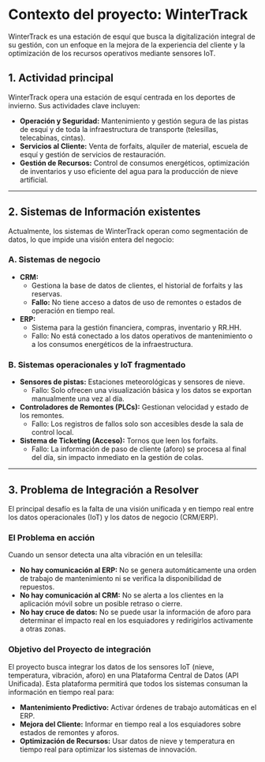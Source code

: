 # Contexto del proyecto: WinterTrack

WinterTrack es una estación de esquí que busca la digitalización integral de su gestión, con un enfoque en la mejora de la experiencia del cliente y la optimización de los recursos operativos mediante sensores IoT.

## 1. Actividad principal

WinterTrack opera una estación de esquí centrada en los deportes de invierno. Sus actividades clave incluyen:

* **Operación y Seguridad:** Mantenimiento y gestión segura de las pistas de esquí y de toda la infraestructura de transporte (telesillas, telecabinas, cintas).
* **Servicios al Cliente:** Venta de forfaits, alquiler de material, escuela de esquí y gestión de servicios de restauración.
* **Gestión de Recursos:** Control de consumos energéticos, optimización de inventarios y uso eficiente del agua para la producción de nieve artificial.

---

## 2. Sistemas de Información existentes

Actualmente, los sistemas de WinterTrack operan como segmentación de datos, lo que impide una visión entera del negocio:

### A. Sistemas de negocio

* **CRM:**
    * Gestiona la base de datos de clientes, el historial de forfaits y las reservas.
    * **Fallo:** No tiene acceso a datos de uso de remontes o estados de operación en tiempo real.
* **ERP:**
    * Sistema para la gestión financiera, compras, inventario y RR.HH.
    * Fallo: No está conectado a los datos operativos de mantenimiento o a los consumos energéticos de la infraestructura.

### B. Sistemas operacionales y IoT fragmentado

* **Sensores de pistas:** Estaciones meteorológicas y sensores de nieve.
    * Fallo: Solo ofrecen una visualización básica y los datos se exportan manualmente una vez al día.
* **Controladores de Remontes (PLCs):** Gestionan velocidad y estado de los remontes.
    * Fallo: Los registros de fallos solo son accesibles desde la sala de control local.
* **Sistema de Ticketing (Acceso):** Tornos que leen los forfaits.
    * Fallo: La información de paso de cliente (aforo) se procesa al final del día, sin impacto inmediato en la gestión de colas.

---

## 3. Problema de Integración a Resolver

El principal desafío es la falta de una visión unificada y en tiempo real entre los datos operacionales (IoT) y los datos de negocio (CRM/ERP).

### El Problema en acción

Cuando un sensor detecta una alta vibración en un telesilla:

* **No hay comunicación al ERP:** No se genera automáticamente una orden de trabajo de mantenimiento ni se verifica la disponibilidad de repuestos.
* **No hay comunicación al CRM:** No se alerta a los clientes en la aplicación móvil sobre un posible retraso o cierre.
* **No hay cruce de datos:** No se puede usar la información de aforo para determinar el impacto real en los esquiadores y redirigirlos activamente a otras zonas.

### Objetivo del Proyecto de integración

El proyecto busca integrar los datos de los sensores IoT (nieve, temperatura, vibración, aforo) en una Plataforma Central de Datos (API Unificada). Esta plataforma permitirá que todos los sistemas consuman la información en tiempo real para:

* **Mantenimiento Predictivo:** Activar órdenes de trabajo automáticas en el ERP.
* **Mejora del Cliente:** Informar en tiempo real a los esquiadores sobre estados de remontes y aforos.
* **Optimización de Recursos:** Usar datos de nieve y temperatura en tiempo real para optimizar los sistemas de innovación.